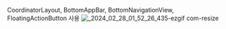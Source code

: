 CoordinatorLayout, BottomAppBar, BottomNavigationView, FloatingActionButton 사용
![_2024_02_28_01_52_26_435-ezgif com-resize](https://github.com/kimnahee1529/BottomAppBar/assets/65105035/e5c151a3-bc2d-427a-a368-e15a26a2e233)
